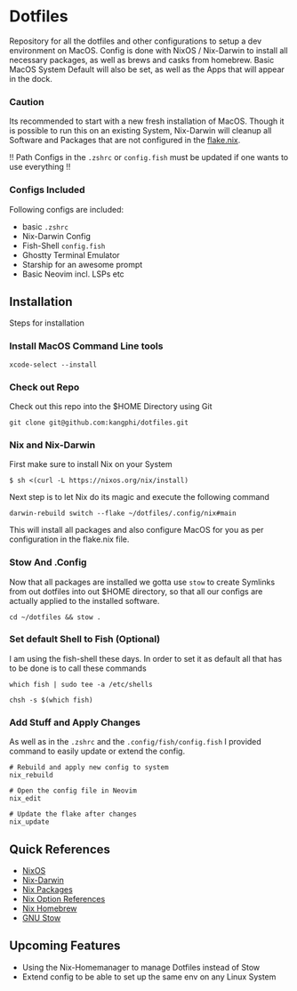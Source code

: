 # Dotfiles

Repository for all the dotfiles and other configurations to setup a dev environment on MacOS.
Config is done with NixOS / Nix-Darwin to install all necessary packages, as well as brews and casks from homebrew.
Basic MacOS System Default will also be set, as well as the Apps that will appear in the dock.

### Caution
Its recommended to start with a new fresh installation of MacOS. Though it is possible to run this on an existing System,
Nix-Darwin will cleanup all Software and Packages that are not configured in the [flake.nix](https://github.com/kangphi/dotfiles/blob/main/.config/nix/flake.nix).

!! Path Configs in the ```.zshrc``` or ```config.fish``` must be updated if one wants to use everything !!

### Configs Included

Following configs are included: 

- basic ```.zshrc```
- Nix-Darwin Config
- Fish-Shell ```config.fish```
- Ghostty Terminal Emulator
- Starship for an awesome prompt
- Basic Neovim incl. LSPs etc


## Installation

Steps for installation

### Install MacOS Command Line tools 
```shell
xcode-select --install
```


### Check out Repo

Check out this repo into the $HOME Directory using Git
```shell
git clone git@github.com:kangphi/dotfiles.git
```

### Nix and Nix-Darwin

First make sure to install Nix on your System

```shell
$ sh <(curl -L https://nixos.org/nix/install)
```

Next step is to let Nix do its magic and execute the following command
```shell
darwin-rebuild switch --flake ~/dotfiles/.config/nix#main 
```
This will install all packages and also configure MacOS for you as per configuration in the flake.nix file.

### Stow And .Config

Now that all packages are installed we gotta use ```stow``` to create Symlinks from out dotfiles into out $HOME directory,
so that all our configs are actually applied to the installed software. 
```shell
cd ~/dotfiles && stow .
```

### Set default Shell to Fish (Optional)

I am using the fish-shell these days. In order to set it as default all that has to be done is to call these commands
```shell
which fish | sudo tee -a /etc/shells

chsh -s $(which fish)
```

### Add Stuff and Apply Changes
As well as in the ```.zshrc``` and the ```.config/fish/config.fish``` I provided command to easily update or extend the config.

```shell
# Rebuild and apply new config to system 
nix_rebuild

# Open the config file in Neovim
nix_edit

# Update the flake after changes
nix_update
```

## Quick References

- [NixOS](https://nixos.org/download/)
- [Nix-Darwin](https://github.com/LnL7/nix-darwin)
- [Nix Packages](https://search.nixos.org/packages)
- [Nix Option References](https://mynixos.com)
- [Nix Homebrew](https://github.com/zhaofengli/nix-homebrew)
- [GNU Stow](https://www.gnu.org/software/stow/)


## Upcoming Features
- Using the Nix-Homemanager to manage Dotfiles instead of Stow
- Extend config to be able to set up the same env on any Linux System